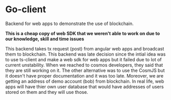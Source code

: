 # Go-client

Backend for web apps to demonstrate the use of blockchain. 

**This is a cheap copy of web SDK that we weren't able to work on due to our knowledge, skill and time issues**

This backend takes tx request (post) from angular web apps and broadcast them to blockchain. This backend was late decision since the intial idea was to use ts-client and make a web sdk for web apps  but it failed due to lot of current unstability. When we reached to cosmos developers, they said that they are still working on it. The other alternative was to use the CosmJS but it doesn't have proper documentation and it was too late. Moreover, we are getting an address of demo account (bob) from blockchain. In real life, web apps will have thier own user database that would have addresses of users stored on them and they will use those.